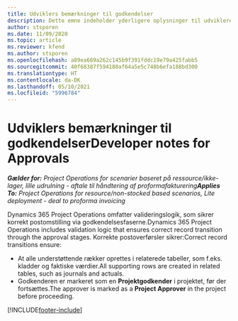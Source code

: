 ```yaml
---
title: Udviklers bemærkninger til godkendelser
description: Dette emne indeholder yderligere oplysninger til udviklere om, hvordan man arbejder med godkendelser.
author: stsporen
ms.date: 11/09/2020
ms.topic: article
ms.reviewer: kfend
ms.author: stsporen
ms.openlocfilehash: a89ea669a262c145b9f391fddc19e79a425fabb5
ms.sourcegitcommit: 40f68387f594180af64a5e5c748b6efa188bd300
ms.translationtype: HT
ms.contentlocale: da-DK
ms.lasthandoff: 05/10/2021
ms.locfileid: "5996784"
---
```

# <a name="developer-notes-for-approvals"></a><span data-ttu-id="0bb67-103">Udviklers bemærkninger til godkendelser</span><span class="sxs-lookup"><span data-stu-id="0bb67-103">Developer notes for Approvals</span></span>

<span data-ttu-id="0bb67-104">_**Gælder for:** Project Operations for scenarier baseret på ressource/ikke-lager, lille udrulning - aftale til håndtering af proformafakturering_</span><span class="sxs-lookup"><span data-stu-id="0bb67-104">_**Applies To:** Project Operations for resource/non-stocked based scenarios, Lite deployment - deal to proforma invoicing_</span></span>

<span data-ttu-id="0bb67-105">Dynamics 365 Project Operations omfatter valideringslogik, som sikrer korrekt postomstilling via godkendelsesfaserne.</span><span class="sxs-lookup"><span data-stu-id="0bb67-105">Dynamics 365 Project Operations includes validation logic that ensures correct record transition through the approval stages.</span></span> <span data-ttu-id="0bb67-106">Korrekte postoverførsler sikrer:</span><span class="sxs-lookup"><span data-stu-id="0bb67-106">Correct record transitions ensure:</span></span> 

  - <span data-ttu-id="0bb67-107">At alle understøttende rækker oprettes i relaterede tabeller, som f.eks. kladder og faktiske værdier.</span><span class="sxs-lookup"><span data-stu-id="0bb67-107">All supporting rows are created in related tables, such as journals and actuals.</span></span>
  - <span data-ttu-id="0bb67-108">Godkenderen er markeret som en **Projektgodkender** i projektet, før der fortsættes.</span><span class="sxs-lookup"><span data-stu-id="0bb67-108">The approver is marked as a **Project Approver** in the project before proceeding.</span></span>


[!INCLUDE[footer-include](../includes/footer-banner.md)]